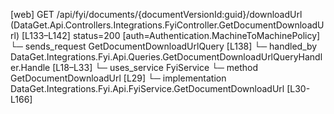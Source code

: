 [web] GET /api/fyi/documents/{documentVersionId:guid}/downloadUrl  (DataGet.Api.Controllers.Integrations.FyiController.GetDocumentDownloadUrl)  [L133–L142] status=200 [auth=Authentication.MachineToMachinePolicy]
  └─ sends_request GetDocumentDownloadUrlQuery [L138]
    └─ handled_by DataGet.Integrations.Fyi.Api.Queries.GetDocumentDownloadUrlQueryHandler.Handle [L18–L33]
      └─ uses_service FyiService
        └─ method GetDocumentDownloadUrl [L29]
          └─ implementation DataGet.Integrations.Fyi.Api.FyiService.GetDocumentDownloadUrl [L30-L166]


